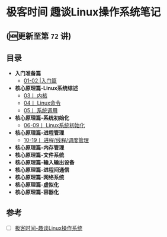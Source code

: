 # 极客时间 趣谈Linux操作系统笔记



## (🆕更新至第 `72` 讲)


## 目录

-  **入门准备篇**
    - [01-02 |入门篇](./概述.md)
-  **核心原理篇-Linux系统综述**
   - [03丨 内核 ](./内核.md)
   - [04丨 Linux命令 ](./Linux命令.md)
   - [05丨 系统调用 ](./系统调用.md)
-  **核心原理篇-系统初始化**
   - [06-09丨 Linux系统初始化 ](./Linux系统初始化.md)
-  **核心原理篇-进程管理**
     - [10-19丨 进程/线程/调度管理 ](./进程管理.md)
-  **核心原理篇-内存管理**
-  **核心原理篇-文件系统**
-  **核心原理篇-输入输出设备**
-  **核心原理篇-进程间通信**
-  **核心原理篇-网络系统**
-  **核心原理篇-虚拟化**
-  **核心原理篇-容器化**




##  <i class="icon-desktop"></i> 参考

- [ ] [极客时间-趣谈Linux操作系统 ](https://time.geekbang.org/column/intro/164)
